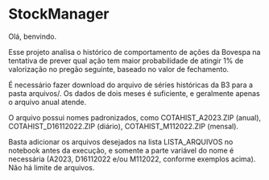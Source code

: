 # StockManager

Olá, benvindo.

Esse projeto analisa o histórico de comportamento de ações da Bovespa na tentativa de prever qual ação tem maior probabilidade de atingir 1% de valorização no pregão seguinte, baseado no valor de fechamento.

É necessário fazer download do arquivo de séries históricas da B3 para a pasta arquivos/. Os dados de dois meses é suficiente, e geralmente apenas o arquivo anual atende.

O arquivo possui nomes padronizados, como COTAHIST_A2023.ZIP (anual), COTAHIST_D16112022.ZIP (diário), COTAHIST_M112022.ZIP (mensal).

Basta adicionar os arquivos desejados na lista LISTA_ARQUIVOS no notebook antes da execução, e somente a parte variável do nome é necessária (A2023, D16112022 e/ou M112022, conforme exemplos acima). Não há limite de arquivos.
